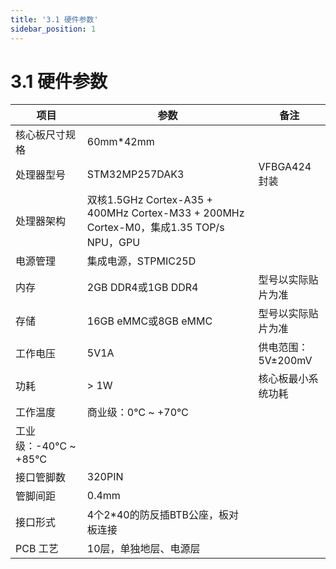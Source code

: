 ```yaml
---
title: '3.1 硬件参数'
sidebar_position: 1
---
```


# 3.1 硬件参数

| 项目                | 参数                                                         | 备注               |
| ------------------- | ------------------------------------------------------------ | ------------------ |
| 核心板尺寸规格      | 60mm*42mm                                                    |                    |
| 处理器型号          | STM32MP257DAK3                                               | VFBGA424封装       |
| 处理器架构          | 双核1.5GHz Cortex-A35 + 400MHz Cortex-M33 + 200MHz Cortex-M0，集成1.35 TOP/s NPU，GPU |                    |
| 电源管理            | 集成电源，STPMIC25D                                          |                    |
| 内存                | 2GB DDR4或1GB DDR4                                           | 型号以实际贴片为准 |
| 存储                | 16GB eMMC或8GB eMMC                                          | 型号以实际贴片为准 |
| 工作电压            | 5V1A                                                         | 供电范围：5V±200mV |
| 功耗                | > 1W                                                         | 核心板最小系统功耗 |
| 工作温度            | 商业级：0℃ ~ +70℃                                            |                    |
| 工业级：-40℃ ~ +85℃ |                                                              |                    |
| 接口管脚数          | 320PIN                                                       |                    |
| 管脚间距            | 0.4mm                                                        |                    |
| 接口形式            | 4个2*40的防反插BTB公座，板对板连接                           |                    |
| PCB 工艺            | 10层，单独地层、电源层                                       |                    |

